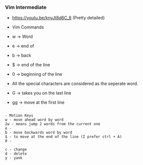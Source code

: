 ### Vim Intermediate
- https://youtu.be/knyJt8d6C_8 (Pretty detailed)



- Vim Commands

- w -> Word
- e -> end of 
- b -> back 
- $ -> end of the line 
- 0 -> beginning of the line 
- All the special characters are considered as the seperate word. 
- G -> takes you on the last line 
- gg -> move at the first line 




```

- Motion Keys
w - move ahead word by word
2w - means jump 2 words from the current one
e - 
b - move backwards word by word
$ - to move at the end of the line (I prefer ctrl + A)
0 - 

c - change
d - delete
y - yank

```